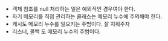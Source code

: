* 객체 참조를 null 처리하는 일은 예외적인 경우여야 한다.
* 자기 메모리를 직접 관리하는 클래스는 메모리 누수에 주의해야 한다.
* 캐시도 메모리 누수를 일으키는 주범이다. 잘 지워주자
* 리스너, 콜백 도 메모리 누수의 주범이다.

